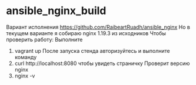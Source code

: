 # ansible_nginx_build

Вариант исполнения https://github.com/RaibeartRuadh/ansible_nginx
Но в текущем варианте я собираю nginx 1.19.3 из исходников
Чтобы проверить работу:
Выполните 
1. vagrant up
После запуска стенда авторизуйтесь и выполните команду
2. curl http://localhost:8080
чтобы увидеть страничку
Проверит версию nginx
3. nginx -v
